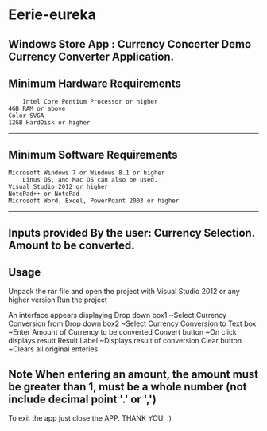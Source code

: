 # Eerie-eureka
Windows Store App : Currency Concerter Demo
Currency Converter Application.
-----------------------------------------------
Minimum Hardware Requirements
-----------------------------------------------
        Intel Core Pentium Processor or higher
	4GB RAM or above
	Color SVGA
	12GB HardDisk or higher
-----------------------------------------------
Minimum Software Requirements
-----------------------------------------------
	Microsoft Windows 7 or Windows 8.1 or higher
        Linus OS, and Mac OS can also be used.
	Visual Studio 2012 or higher
	NotePad++ or NotePad
	Microsoft Word, Excel, PowerPoint 2003 or higher
-----------------------------------------------
Inputs provided By the user:
	Currency Selection.
	Amount to be converted.
-----------------------------------------------
Usage
-----------------------------------------------
Unpack the rar file and open the project with Visual Studio 2012 or any higher version
Run the project

An interface appears displaying 
Drop down box1  ~Select Currency Conversion from
Drop down box2  ~Select Currency Conversion to
Text box ~Enter Amount of Currency to be converted
Convert button ~On click displays result
Result Label ~Displays result of conversion
Clear button ~Clears all original enteries

Note 
When entering an amount, the amount must be greater than 1, must be a whole number (not include decimal point '.' or ',')
------------------------------------------------
To exit the app just close the APP.
THANK YOU! :)
